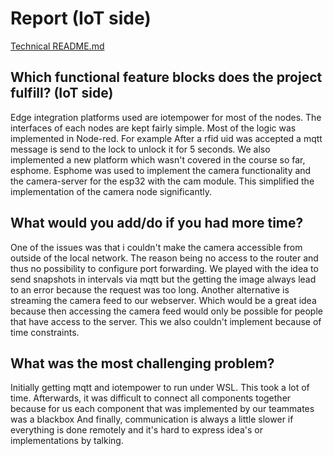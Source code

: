# Report (IoT side)

[ Technical README.md ](https://gitlab.cs.ut.ee/antikivi/mciot_home_security/-/blob/main/iot_home/Technical_README.md)

## Which functional feature blocks does the project fulfill? (IoT side)
Edge integration platforms used are iotempower for most of the nodes. The interfaces of each
nodes are kept fairly simple. Most of the logic was implemented in Node-red. For example
After a rfid uid was accepted a mqtt message is send to the lock to unlock it for 5 seconds.
We also implemented a new platform which wasn't covered in the course so far, esphome. Esphome
was used to implement the camera functionality and the camera-server for the esp32 with the cam module.
This simplified the implementation of the camera node significantly.

## What would you add/do if you had more time?
One of the issues was that i couldn't make the camera accessible from outside of the local network.
The reason being no access to the router and thus no possibility to configure port forwarding.
We played with the idea to send snapshots in intervals via mqtt but the getting the image always lead to an error because the request was too long.
Another alternative is streaming the camera feed to our webserver. Which would be a great idea because then accessing the
camera feed would only be possible for people that have access to the server. This we also couldn't implement because of time constraints.

## What was the most challenging problem?
Initially getting mqtt and iotempower to run under WSL. This took a lot of time.
Afterwards, it was difficult to connect all components together because for us each component that was implemented by our teammates was a blackbox
And finally, communication is always a little slower if everything is done remotely and it's hard to express idea's or implementations by talking.

